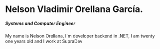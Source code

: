 # Nelson Vladimir Orellana García.
##### Systems and Computer Engineer

My name is Nelson Orellana, I´m developer backend in .NET, I am twenty one years old and I work at SupraDev
